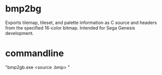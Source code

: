 # bmp2bg
 Exports tilemap, tileset, and palette information as C source and headers from the specified 16-color bitmap. Intended for Sega Genesis development.

# commandline
"bmp2gb.exe <source .bmp> <optional destination folder>"
